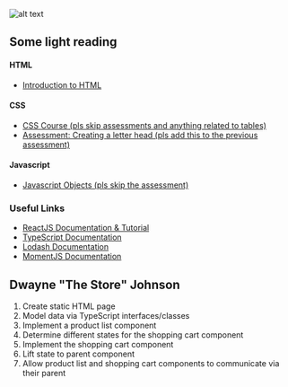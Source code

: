 ![alt text](http://static.tvtropes.org/pmwiki/pub/images/hangin_with_mr_cooper.jpg "Hangin' with Mr. Cooper")

## Some light reading
#### HTML
+ [Introduction to HTML](https://developer.mozilla.org/en-US/docs/Learn/HTML/Introduction_to_HTML)

#### CSS
+ [CSS Course (pls skip assessments and anything related to tables)](https://developer.mozilla.org/en-US/docs/Learn/CSS)
+ [Assessment: Creating a letter head (pls add this to the previous assessment)](https://developer.mozilla.org/en-US/docs/Learn/CSS/Styling_boxes/Creating_fancy_letterheaded_paper)

#### Javascript
+ [Javascript Objects (pls skip the assessment)](https://developer.mozilla.org/en-US/docs/Learn/JavaScript/Objects)

### Useful Links
+ [ReactJS Documentation & Tutorial](https://reactjs.org/docs/hello-world.html)
+ [TypeScript Documentation](https://www.typescriptlang.org/docs/home.html)
+ [Lodash Documentation](https://lodash.com/docs/)
+ [MomentJS Documentation](https://momentjs.com/docs/)

## Dwayne "The Store" Johnson
1. Create static HTML page
2. Model data via TypeScript interfaces/classes
3. Implement a product list component
4. Determine different states for the shopping cart component
5. Implement the shopping cart component
6. Lift state to parent component
7. Allow product list and shopping cart components to communicate via their parent
